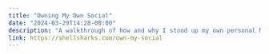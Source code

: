```yaml
---
title: "Owning My Own Social"
date: "2024-03-29T14:28-08:00"
description: "A walkthrough of how and why I stood up my own personal Mastodon instance."
link: https://shellsharks.com/own-my-social
---
```

